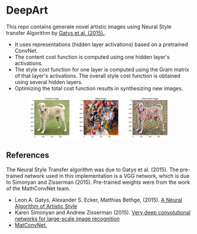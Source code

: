 # DeepArt

This repo contains generate novel artistic images using Neural Style transfer Algorithm by [Gatys et al. (2015).](https://arxiv.org/abs/1508.06576).

- It uses representations (hidden layer activations) based on a pretrained ConvNet.
- The content cost function is computed using one hidden layer's activations.
- The style cost function for one layer is computed using the Gram matrix of that layer's activations. The overall style cost function is obtained using several hidden layers.
- Optimizing the total cost function results in synthesizing new images.

<div style="text-align: center;">
  <img src="output/final_output.png" alt="final_output" style="max-width:75%;">
</div>

## References

The Neural Style Transfer algorithm was due to Gatys et al. (2015).
The pre-trained network used in this implementation is a VGG network, which is due to Simonyan and Zisserman (2015). Pre-trained weights were from the work of the MathConvNet team.

- Leon A. Gatys, Alexander S. Ecker, Matthias Bethge, (2015). [A Neural Algorithm of Artistic Style](https://arxiv.org/abs/1508.06576)
- Karen Simonyan and Andrew Zisserman (2015). [Very deep convolutional networks for large-scale image recognition](https://arxiv.org/pdf/1409.1556.pdf)
- [MatConvNet.](http://www.vlfeat.org/matconvnet/pretrained/)
